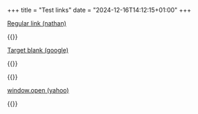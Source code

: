 +++
title = "Test links"
date = "2024-12-16T14:12:15+01:00"
+++

[Regular link (nathan)](https://nathanherald.com)

{{<raw>}}
<p><a href="https://google.com" target=_blank>Target blank (google)</a></p>
{{</raw>}}

{{<raw>}}
<p><a href="#" onclick="window.open('https://yahoo.com', '_blank'); return false">window.open (yahoo)</a></p>
{{</raw>}}
